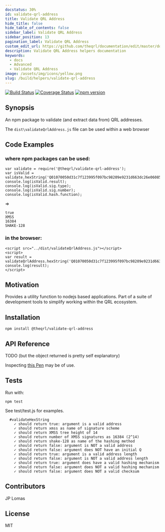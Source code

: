 ```yaml
---
docstatus: 30%
id: validate-qrl-address
title: Validate QRL Address
hide_title: false
hide_table_of_contents: false
sidebar_label: Validate QRL Address
sidebar_position: 13
pagination_label: Validate QRL Address
custom_edit_url: https://github.com/theqrl/documentation/edit/master/docs/basics/what-is-qrl.md
description: Validate QRL Address helpers documentation
keywords:
  - docs
  - Advanced
  - Validate QRL Address
image: /assets/img/icons/yellow.png
slug: /build/helpers/validate-qrl-address
---
```



[![Build Status](https://travis-ci.org/theQRL/validate-qrl-address.svg?branch=master)](https://travis-ci.org/theQRL/validate-qrl-address) [![Coverage Status](https://coveralls.io/repos/github/theQRL/validate-qrl-address/badge.svg?branch=master)](https://coveralls.io/github/theQRL/validate-qrl-address?branch=master) [![npm version](https://badge.fury.io/js/%40theqrl%2Fvalidate-qrl-address.svg)](https://badge.fury.io/js/%40theqrl%2Fvalidate-qrl-address)

## Synopsis

An npm package to validate (and extract data from) QRL addresses.

The `dist\validateQrlAddress.js` file can be used within a web browser

## Code Examples

### where npm packages can be used:

    var validate = require('@theqrl/validate-qrl-address');
    var isValid = validate.hexString('Q01070050d31c7f123995f097bc98209e9231d663dc26e06085df55dc2f6afe3c2cd62e8271a6bd')
    console.log(isValid.result);
    console.log(isValid.sig.type);
    console.log(isValid.sig.number);
    console.log(isValid.hash.function);

=>
    
    true
    XMSS
    16384
    SHAKE-128

### in the browser:

    <script src="../dist/validateQrlAddress.js"></script>
    <script>
    var result = validateQrlAddress.hexString('Q01070050d31c7f123995f097bc98209e9231d663dc26e06085df55dc2f6afe3c2cd62e8271a6bd');
    console.log(result);
    </script>

## Motivation

Provides a utility function to nodejs based applications. Part of a suite of development tools to simplify working within the QRL ecosystem.

## Installation

    npm install @theqrl/validate-qrl-address

## API Reference

TODO (but the object returned is pretty self explanatory)

Inspecting [this Pen](https://codepen.io/jplomas/pen/GQbwzW) may be of use.


## Tests

Run with:

    npm test

See test/test.js for examples.

      #validateHexString
        ✓ should return true: argument is a valid address
        ✓ should return xmss as name of signature scheme
        ✓ should return XMSS tree height of 14
        ✓ should return number of XMSS signatures as 16384 (2^14)
        ✓ should return shake-128 as name of the hashing method
        ✓ should return false: argument is NOT a valid address
        ✓ should return false: argument does NOT have an initial Q
        ✓ should return true: argument is a valid address length
        ✓ should return false: argument is NOT a valid address length
        ✓ should return true: argument does have a valid hashing mechanism
        ✓ should return false: argument does NOT a valid hashing mechanism
        ✓ should return false: argument does NOT a valid checksum

## Contributors

JP Lomas

## License

MIT